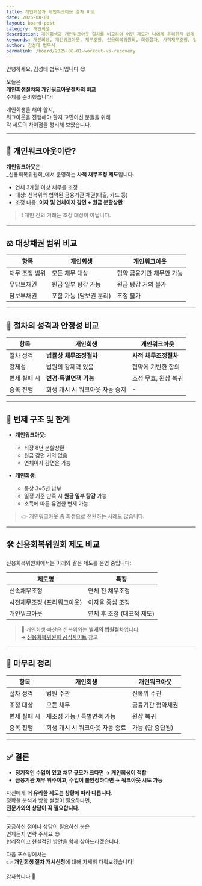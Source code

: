 ```yaml
---
title: 개인회생과 개인워크아웃 절차 비교
date: 2025-08-01
layout: board-post
category: 개인회생
description: 개인회생과 개인워크아웃 절차를 비교하여 어떤 제도가 나에게 유리한지 쉽게 설명합니다. 대상채권, 변제방식, 제도 성격 등 핵심 차이 정리.
keywords: 개인회생, 개인워크아웃, 채무조정, 신용회복위원회, 회생절차, 사적채무조정, 법무사 상담
author: 김성태 법무사
permalink: /board/2025-08-01-workout-vs-recovery
---
```


안녕하세요, 김성태 법무사입니다 😊

오늘은  
**개인회생절차와 개인워크아웃절차의 비교**  
주제를 준비했습니다!

개인회생을 해야 할지,  
워크아웃을 진행해야 할지 고민이신 분들을 위해  
각 제도의 차이점을 정리해 보았습니다.

---

## 📌 개인워크아웃이란?

**개인워크아웃**은  
_신용회복위원회_에서 운영하는 **사적 채무조정 제도**입니다.

- 연체 3개월 이상 채무를 조정
- 대상: 신복위와 협약된 금융기관 채권(대출, 카드 등)
- 조정 내용: **이자 및 연체이자 감면 + 원금 분할상환**

> ❗ 개인 간의 거래는 조정 대상이 아닙니다.

---

## ⚖️ 대상채권 범위 비교

| 항목 | 개인회생 | 개인워크아웃 |
|------|-----------|----------------|
| 채무 조정 범위 | 모든 채무 대상 | 협약 금융기관 채무만 가능 |
| 무담보채권 | 원금 일부 탕감 가능 | 원금 탕감 거의 불가 |
| 담보부채권 | 포함 가능 (담보권 분리) | 조정 불가 |

---

## 🧭 절차의 성격과 안정성 비교

| 항목 | 개인회생 | 개인워크아웃 |
|------|-----------|----------------|
| 절차 성격 | **법률상 채무조정절차** | **사적 채무조정절차** |
| 강제성 | 법원의 강제력 있음 | 협약에 기반한 합의 |
| 변제 실패 시 | **변경·특별면책 가능** | 조정 무효, 원상 복귀 |
| 중복 진행 | 회생 개시 시 워크아웃 자동 중지 | - |

---

## 🧱 변제 구조 및 한계

- **개인워크아웃**:  
  - 최장 8년 분할상환  
  - 원금 감면 거의 없음  
  - 연체이자 감면은 가능

- **개인회생**:  
  - 통상 3~5년 납부  
  - 일정 기준 만족 시 **원금 일부 탕감** 가능  
  - 소득에 따른 유연한 변제 가능

> 👉 개인워크아웃 중 회생으로 전환하는 사례도 많습니다.

---

## 🛠️ 신용회복위원회 제도 비교

신용회복위원회에서는 아래와 같은 제도를 운영 중입니다:

| 제도명 | 특징 |
|--------|------|
| 신속채무조정 | 연체 전 채무조정 |
| 사전채무조정 (프리워크아웃) | 이자율 중심 조정 |
| 개인워크아웃 | 연체 후 조정 (대표적 제도) |

> 📌 개인회생·파산은 신복위와는 **별개의 법원절차**입니다.  
> ➜ [신용회복위원회 공식사이트](https://www.ccrs.or.kr) 참고

---

## 📍 마무리 정리

| 항목 | 개인회생 | 개인워크아웃 |
|------|-----------|----------------|
| 절차 성격 | 법원 주관 | 신복위 주관 |
| 조정 대상 | 모든 채무 | 금융기관 협약채권 |
| 변제 실패 시 | 재조정 가능 / 특별면책 가능 | 원상 복귀 |
| 중복 진행 | 회생 개시 시 워크아웃 자동 종료 | 가능 (단 중단됨) |

---

## ✅ 결론

- **정기적인 수입이 있고 채무 규모가 크다면 → 개인회생이 적합**
- **금융기관 채무 위주이고, 수입이 불안정하다면 → 워크아웃 시도 가능**

자신에게 **더 유리한 제도는 상황에 따라 다릅니다**.  
정확한 분석과 방향 설정이 필요하다면,  
**전문가와의 상담이 꼭 필요합니다.**

---

궁금하신 점이나 상담이 필요하신 분은  
언제든지 연락 주세요 😊  
합리적이고 현실적인 방안을 함께 찾아드리겠습니다.

다음 포스팅에서는  
👉 **개인회생 절차 개시신청**에 대해 자세히 다뤄보겠습니다!

감사합니다 🙏

